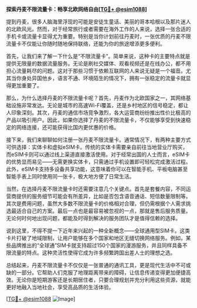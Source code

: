 **探索丹麦不限流量卡：畅享北欧网络自由[[TG💪+ @esim1088](https://t.me/s/esim1088)]**

提到丹麦，很多人脑海里浮现的可能是安徒生童话、美丽的哥本哈根以及那片迷人的北欧风光。然而，对于经常旅行或者需要在海外工作的人来说，选择一张合适的手机卡或流量卡显得尤为重要。特别是当你计划前往丹麦时，一张优质的丹麦不限流量卡不仅能让你随时随地保持联络，还能为你的旅途增添更多便利。

首先，让我们来了解一下什么是“不限流量卡”。简单来说，这种卡的主要特点就是提供无限量的数据流量服务。无论是刷社交媒体、观看视频还是在线办公，都不用担心流量耗尽的问题。这对于那些习惯于依赖互联网的人来说无疑是一个福音。尤其当你身处异国他乡，语言不通、环境陌生的情况下，拥有一张稳定的流量卡就显得更加重要了。

那么，为什么选择丹麦的不限流量卡呢？首先，丹麦作为北欧国家之一，其网络基础设施非常发达。无论是城市的高速Wi-Fi覆盖，还是乡村地区的信号稳定，都让人印象深刻。其次，丹麦的通信市场竞争激烈，各大运营商纷纷推出性价比极高的产品以吸引用户。因此，如果你选择了丹麦的不限流量卡，不仅能够享受到快速稳定的网络连接，还可能获得比国内更优惠的价格。

接下来，我们来聊聊如何注册一张丹麦不限流量卡。通常情况下，有两种主要方式可供选择：实体卡和虚拟eSIM卡。传统的实体卡需要亲自前往当地营业厅购买，而eSIM卡则可以通过线上渠道直接激活使用。对于经常出国的人士而言，eSIM卡的优势显而易见——无需更换实体卡，只需通过手机设置即可轻松完成激活过程。此外，eSIM卡支持多设备共享功能，这意味着你可以在智能手机、平板电脑甚至智能手表上同时使用同一张卡，极大地方便了日常生活。

当然，在选择丹麦不限流量卡时还需要注意几个关键点。首先是套餐内容，不同运营商提供的服务细节可能会有所差异，比如是否包含语音通话、短信数量限制等。其次是费用问题，虽然大多数不限流量卡的价格相对合理，但仍需根据个人需求挑选最适合自己的方案。最后一点也是最容易被忽视的一点，那就是售后服务质量。无论何时何地出现问题，都能及时得到解决的服务团队才是值得信赖的选择。

说到这里，不得不提一下近年来兴起的一种全新概念——全球通用型SIM卡。这类卡片打破了地域限制，让用户能够在多个国家和地区无缝切换网络服务。例如，某些品牌推出的“全球通”SIM卡就支持超过150个国家的漫游服务，并且同样具备不限流量的特点。这种灵活性使得它成为许多频繁跨国出差人士的理想之选。

总结起来，丹麦不限流量卡不仅仅是一张普通的通讯工具，更是现代生活中不可或缺的一部分。它帮助人们克服了地理距离带来的障碍，让信息传递变得更加便捷高效。无论你是短期游客还是长期居住者，只要合理规划并充分利用这些资源，就能更好地融入当地社会，享受高品质的生活体验。

[[TG💪+ @esim1088](https://t.me/s/esim1088) ![Image](https://i.postimg.cc/4NQfJmqS/Snipaste-2025-05-13-00-14-12.png)]